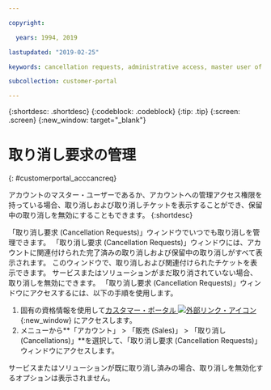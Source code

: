 ```yaml
---

copyright:

  years: 1994, 2019

lastupdated: "2019-02-25"

keywords: cancellation requests, administrative access, master user of an account 

subcollection: customer-portal

---
```


{:shortdesc: .shortdesc}
{:codeblock: .codeblock}
{:tip: .tip}
{:screen: .screen}
{:new_window: target="_blank"}


# 取り消し要求の管理
{: #customerportal_acccancreq}

アカウントのマスター・ユーザーであるか、アカウントへの管理アクセス権限を持っている場合、取り消しおよび取り消しチケットを表示することができ、保留中の取り消しを無効にすることもできます。
{:shortdesc}


「取り消し要求 (Cancellation Requests)」ウィンドウでいつでも取り消しを管理できます。 「取り消し要求 (Cancellation Requests)」ウィンドウには、アカウントに関連付けられた完了済みの取り消しおよび保留中の取り消しがすべて表示されます。 このウィンドウで、取り消しおよび関連付けられたチケットを表示できます。 サービスまたはソリューションがまだ取り消されていない場合、取り消しを無効にできます。 「取り消し要求 (Cancellation Requests)」ウィンドウにアクセスするには、以下の手順を使用します。

1. 固有の資格情報を使用して[カスタマー・ポータル ![外部リンク・アイコン](../icons/launch-glyph.svg)](https://control.softlayer.com/){:new_window} にアクセスします。
2. メニューから**「アカウント」 > 「販売 (Sales)」 > 「取り消し (Cancellations)」**を選択して、「取り消し要求 (Cancellation Requests)」ウィンドウにアクセスします。

サービスまたはソリューションが既に取り消し済みの場合、取り消しを無効化するオプションは表示されません。
